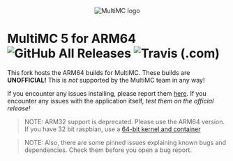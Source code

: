 <p align="center">
  <img src="https://avatars2.githubusercontent.com/u/5411890" alt="MultiMC logo"/>
</p>

MultiMC 5 for ARM64 ![GitHub All Releases](https://img.shields.io/github/downloads/JJTech0130/MultiMC5/total?style=for-the-badge) ![Travis (.com)](https://img.shields.io/travis/com/JJTech0130/MultiMC5?style=for-the-badge)
=========

This fork hosts the ARM64 builds for MultiMC. These builds are **UNOFFICIAL!** This is *not* supported by the MultiMC team in any way!

If you encounter any issues installing, please report them [here](https://github.com/JJTech0130/MultiMC5/issues). If you encounter any issues with the application itself, *test them on the official release!*

> NOTE: ARM32 support is deprecated. Please use the ARM64 version. If you have 32 bit raspbian, use a [64-bit kernel and container](https://www.raspberrypi.org/forums/viewtopic.php?t=232415)

> NOTE: Also, there are some pinned issues explaining known bugs and dependencies. Check them before you open a bug report.
